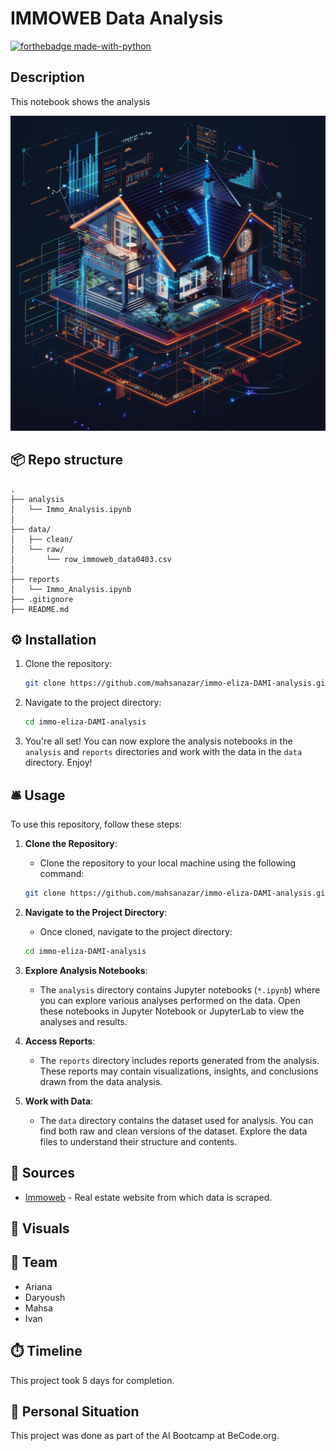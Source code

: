 # IMMOWEB Data Analysis
[![forthebadge made-with-python](https://ForTheBadge.com/images/badges/made-with-python.svg)](https://www.python.org/)

## Description

This notebook shows the analysis

![Alt text](src/House_analysis_2.png)


## 📦 Repo structure
    .
    ├── analysis
    │   └── Immo_Analysis.ipynb
    │       
    ├── data/
    │   ├── clean/
    │   └── raw/
    │       └── row_immoweb_data0403.csv
    │
    ├── reports
    │   └── Immo_Analysis.ipynb
    ├── .gitignore
    ├── README.md

## ⚙️ Installation
1. Clone the repository:
    ```bash
    git clone https://github.com/mahsanazar/immo-eliza-DAMI-analysis.git
    ```

2. Navigate to the project directory:
    ```bash
    cd immo-eliza-DAMI-analysis
    ```

3. You're all set! You can now explore the analysis notebooks in the `analysis` and `reports` directories and work with the data in the `data` directory. Enjoy!

## 🛎️ Usage
To use this repository, follow these steps:

1. **Clone the Repository**: 
    - Clone the repository to your local machine using the following command:
    ```bash
    git clone https://github.com/mahsanazar/immo-eliza-DAMI-analysis.git
    ```

2. **Navigate to the Project Directory**:
    - Once cloned, navigate to the project directory:
    ```bash
    cd immo-eliza-DAMI-analysis
    ```

3. **Explore Analysis Notebooks**:
    - The `analysis` directory contains Jupyter notebooks (`*.ipynb`) where you can explore various analyses performed on the data. Open these notebooks in Jupyter Notebook or JupyterLab to view the analyses and results.

4. **Access Reports**:
    - The `reports` directory includes reports generated from the analysis. These reports may contain visualizations, insights, and conclusions drawn from the data analysis.

5. **Work with Data**:
    - The `data` directory contains the dataset used for analysis. You can find both raw and clean versions of the dataset. Explore the data files to understand their structure and contents.

## 📑 Sources
- [Immoweb](https://www.immoweb.be/en) - Real estate website from which data is scraped.

## 📸 Visuals



## 👥 Team
- Ariana
- Daryoush
- Mahsa
- Ivan

## ⏱️ Timeline
This project took 5 days for completion.

## 📌 Personal Situation
This project was done as part of the AI Bootcamp at BeCode.org.